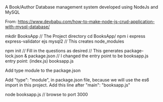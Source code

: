 A Book/Author Database management system developed using NodeJs and MySQL

From: https://www.devbabu.com/how-to-make-node-js-crud-application-with-mysql-database/

mkdir BooksApp     // The Project directory
cd BooksApp/
npm i express express-validator ejs mysql2      // This creates node_modules

npm init      // Fill in the questions as desired
              // This generates package-lock.json & package.json
// I changed the entry point to be booksapp.js
entry point: (index.js) booksapp.js


Add type module to the package.json

Add "type": "module", in package.json file, because we will use the es6 import in this project. Add this line after "main": "booksapp.js"

node booksapp.js   // browse to port 3000